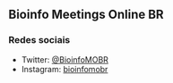 ## Bioinfo Meetings Online BR

### Redes sociais

 * Twitter: [@BioinfoMOBR](https://twitter.com/BioinfoMOBR)
 * Instagram: [bioinfomobr](https://www.instagram.com/bioinfomobr)
